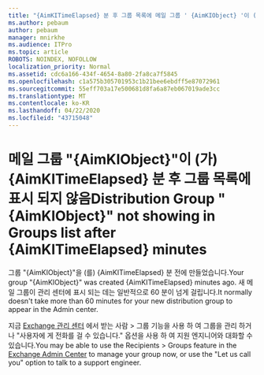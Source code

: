 ```yaml
---
title: "{AimKITimeElapsed} 분 후 그룹 목록에 메일 그룹 ' {AimKIObject} '이 (가) 표시 되지 않음"
ms.author: pebaum
author: pebaum
manager: mnirkhe
ms.audience: ITPro
ms.topic: article
ROBOTS: NOINDEX, NOFOLLOW
localization_priority: Normal
ms.assetid: cdc6a166-434f-4654-8a80-2fa8ca7f5845
ms.openlocfilehash: c1a575b305701953c1b21bee6ebdff5e87072961
ms.sourcegitcommit: 55eff703a17e500681d8fa6a87eb067019ade3cc
ms.translationtype: MT
ms.contentlocale: ko-KR
ms.lasthandoff: 04/22/2020
ms.locfileid: "43715048"
---
```

# <a name="distribution-group-aimkiobject-not-showing-in-groups-list-after-aimkitimeelapsed-minutes"></a><span data-ttu-id="cef21-102">메일 그룹 "{AimKIObject}"이 (가) {AimKITimeElapsed} 분 후 그룹 목록에 표시 되지 않음</span><span class="sxs-lookup"><span data-stu-id="cef21-102">Distribution Group "{AimKIObject}" not showing in Groups list after {AimKITimeElapsed} minutes</span></span>

<span data-ttu-id="cef21-103">그룹 "{AimKIObject}"을 (를) {AimKITimeElapsed} 분 전에 만들었습니다.</span><span class="sxs-lookup"><span data-stu-id="cef21-103">Your group "{AimKIObject}" was created {AimKITimeElapsed} minutes ago.</span></span> <span data-ttu-id="cef21-104">새 메일 그룹이 관리 센터에 표시 되는 데는 일반적으로 60 분이 넘게 걸립니다.</span><span class="sxs-lookup"><span data-stu-id="cef21-104">It normally doesn't take more than 60 minutes for your new distribution group to appear in the Admin center.</span></span>
  
<span data-ttu-id="cef21-105">지금 [Exchange 관리 센터](https://outlook.office365.com/ecp/?rfr=Admin_o365&amp;exsvurl=1&amp;mkt=en-US.aspx) 에서 받는 사람 > 그룹 기능을 사용 하 여 그룹을 관리 하거나 "사용자에 게 전화를 걸 수 있습니다." 옵션을 사용 하 여 지원 엔지니어와 대화할 수 있습니다.</span><span class="sxs-lookup"><span data-stu-id="cef21-105">You may be able to use the Recipients > Groups feature in the [Exchange Admin Center](https://outlook.office365.com/ecp/?rfr=Admin_o365&amp;exsvurl=1&amp;mkt=en-US.aspx) to manage your group now, or use the "Let us call you" option to talk to a support engineer.</span></span> 
  